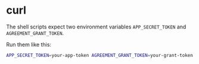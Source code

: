 # curl
The shell scripts expect two environment variables `APP_SECRET_TOKEN` and `AGREEMENT_GRANT_TOKEN`.

Run them like this:
 
```sh
APP_SECRET_TOKEN=your-app-token AGREEMENT_GRANT_TOKEN=your-grant-token ./get-customers.sh
```
